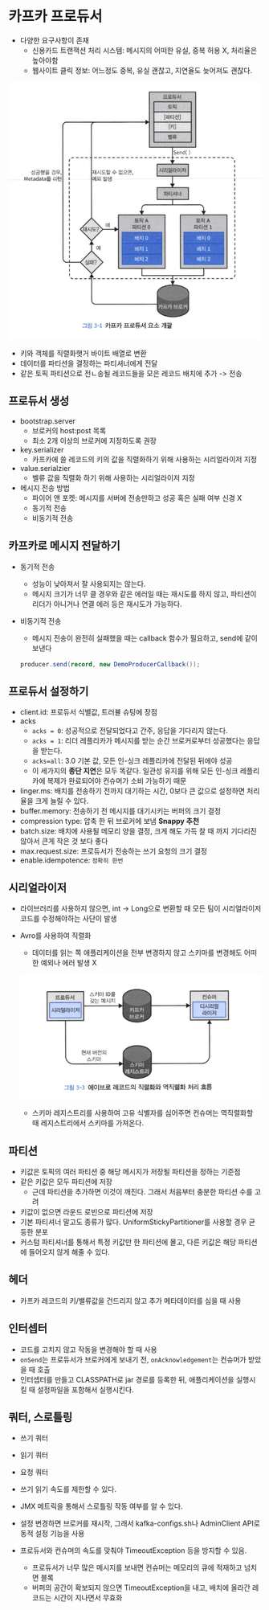 # 카프카 프로듀서

- 다양한 요구사항이 존재
    - 신용카드 트랜잭션 처리 시스템: 메시지의 어떠한 유실, 중복 허용 X, 처리율은 높아야함
    - 웹사이트 클릭 정보: 어느정도 중복, 유실 괜찮고, 지연율도 늦어져도 괜찮다.

![alt text](image/2/image.png)

- 키와 객체를 직렬화햇거 바이트 배열로 변환
- 데이터를 파티션을 결정하는 파티셔너에게 전달
- 같은 토픽 파티션으로 전ㄴ송될 레코드들을 모은 레코드 배치에 추가 -> 전송

## 프로듀서 생성

- bootstrap.server
    - 브로커의 host:post 목록
    - 최소 2개 이상의 브로커에 지정하도록 권장
- key.serializer
    - 카프카에 쓸 레코드의 키의 값을 직렬화하기 위해 사용하는 시리얼라이저 지정
- value.serialzier
    - 벨류 값을 직렬화 하기 위해 사용하는 시리얼라이저 지정
- 메시지 전송 방법
    - 파이어 앤 포켓: 메시지를 서버에 전송만하고 성공 혹은 실패 여부 신경 X 
    - 동기적 전송
    - 비동기적 전송

## 카프카로 메시지 전달하기
- 동기적 전송
    - 성능이 낮아져서 잘 사용되지는 않는다.
    - 메시지 크기가 너무 클 경우와 같은 에러일 때는 재시도를 하지 않고, 파티션이 리더가 아니거나 연결 에러 등은 재시도가 가능하다.
- 비동기적 전송
    - 메시지 전송이 완전히 실패했을 때는 callback 함수가 필요하고, send에 같이 보낸다

    ```java
    producer.send(record, new DemoProducerCallback());
    ```

## 프로듀서 설정하기

- client.id: 프로듀서 식별값, 트러뷸 슈팅에 장점
- acks
    - `acks = 0`: 성공적으로 전달되었다고 간주, 응답을 기다리지 않는다.
    - `acks = 1`: 리더 레플리카가 메시지를 받는 순간 브로커로부터 성공했다는 응답을 받는다.
    - `acks=all`: 3.0 기본 값, 모든 인-싱크 레플리카에 전달된 뒤에야 성공
    - 이 세가지의  **종단 지연**은 모두 똑같다. 일관성 유지를 위해 모든 인-싱크 레플리카에 복제가 완료되어야 컨슈머가 소비 가능하기 때문
- linger.ms: 배치를 전송하기 전까지 대기하는 시간, 0보다 큰 값으로 설정하면 처리율을 크게 늘릴 수 있다.
- buffer.memory: 전송하기 전 메시지를 대기시키는 버퍼의 크기 결정
- compression type: 압축 한 뒤 브로커에 보냄 **Snappy 추천**
- batch.size: 배치에 사용될 메모리 양을 결정, 크게 해도 가득 찰 때 까지 기다리진 않아서 큰게 작은 것 보다 좋다
- max.request.size: 프로듀서가 전송하는 쓰기 요청의 크기 결정
- enable.idempotence: `정확히 한번`

## 시리얼라이저

- 라이브러리를 사용하지 않으면, int -> Long으로 변환할 때 모든 팀이 시리얼라이저 코드를 수정해야하는 사단이 발생
- Avro를 사용하여 직렬화
    - 데이터를 읽는 쪽 애플리케이션을 전부 변경하지 않고 스키마를 변경해도 어떠한 예외나 에러 발생 X

    ![alt text](image/2/image-1.png)


    - 스키마 레지스트리를 사용하여 고유 식별자를 심어주면 컨슈머는 역직렬화할 때 레지스트리에서 스키마를 가져온다.

## 파티션

- 키값은 토픽의 여러 파티션 중 해당 메시지가 저장될 파티션을 정하는 기준점
- 같은 키값은 모두 파티션에 저장
    - 근데 파티션을 추가하면 이것이 깨진다. 그래서 처음부터 충분한 파티션 수를 고려
- 키값이 없으면 라운드 로빈으로 파티션에 저장
- 기본 파티셔너 말고도 종류가 많다. UniformStickyPartitioner를 사용할 경우 균등한 분포
- 커스텀 파티셔너를 통해서 특정 키값만 한 파티션에 몰고, 다른 키값은 해당 파티션에 들어오지 않게 해줄 수 있다.

## 헤더

- 카프카 레코드의 키/밸류값을 건드리지 않고 추가 메타데이터를 심을 때 사용

## 인터셉터

- 코드를 고치지 않고 작동을 변경해야 할 때 사용
- `onSend`는 프로듀서가 브로커에게 보내기 전, `onAcknowledgement`는 컨슈머가 받았을 때 호출
- 인터셉터를 만들고 CLASSPATH로 jar 경로를 등록한 뒤, 애플리케이션을 실행시킬 때 설정파일을 포함해서 실행시킨다.

## 쿼터, 스로틀링

- 쓰기 쿼터
- 읽기 쿼터
- 요청 쿼터

- 쓰기 읽기 속도를 제한할 수 있다.
- JMX 메트릭을 통해서 스로틀링 작동 여부를 알 수 있다.
- 설정 변경하면 브로커를 재시작, 그래서 kafka-configs.sh나 AdminClient API로 동적 설정 기능을 사용
- 프로듀서와 컨슈머의 속도를 맞춰야 TimeoutException 등을 방지할 수 있음.
    - 프로듀서가 너무 많은 메시지를 보내면 컨슈머는 메모리의 큐에 적재하고 넘치면 블록
    - 버퍼의 공간이 확보되지 않으면 TimeoutException을 내고, 배치에 올라간 레코드는 시간이 지나면서 무효화

